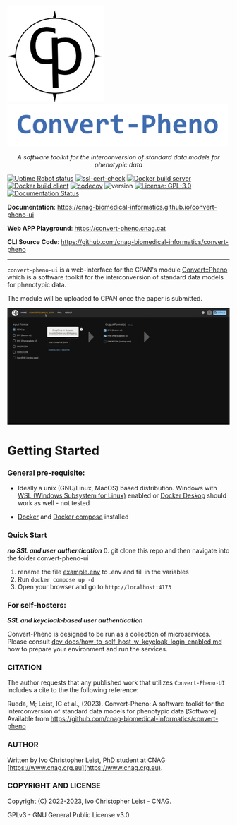 <p align="left">
  <a href="https://github.com/cnag-biomedical-informatics/convert-pheno"><img src="https://github.com/cnag-biomedical-informatics/convert-pheno/blob/main/docs/img/CP-logo.png" width="220" alt="Convert-Pheno"></a>
  <a href="https://github.com/cnag-biomedical-informatics/convert-pheno"><img src="https://github.com/cnag-biomedical-informatics/convert-pheno/blob/main/docs/img/CP-text.png" width="500" alt="Convert-Pheno"></a>
</p>
<p align="center">
    <em>A software toolkit for the interconversion of standard data models for phenotypic data</em>
</p>

[![Uptime Robot status](https://img.shields.io/uptimerobot/status/m794601507-a686af3c42ebb3ff3f2673b2)](https://stats.uptimerobot.com/4nrjwuYQPm)
[![ssl-cert-check](https://github.com/CNAG-Biomedical-Informatics/convert-pheno-ui/actions/workflows/ssl-cert-check.yml/badge.svg)](https://github.com/CNAG-Biomedical-Informatics/convert-pheno-ui/actions/workflows/ssl-cert-check.yml)
[![Docker build server](https://github.com/CNAG-Biomedical-Informatics/convert-pheno-ui/actions/workflows/docker-build-server.yml/badge.svg)](https://github.com/CNAG-Biomedical-Informatics/convert-pheno-ui/actions/workflows/docker-build-server.yml)
[![Docker build client](https://github.com/CNAG-Biomedical-Informatics/convert-pheno-ui/actions/workflows/docker-build-client.yml/badge.svg)](https://github.com/CNAG-Biomedical-Informatics/convert-pheno-ui/actions/workflows/docker-build-client.yml)
[![codecov](https://codecov.io/gh/CNAG-Biomedical-Informatics/convert-pheno-ui/branch/main/graph/badge.svg?token=VJB5TM9LQW)](https://codecov.io/gh/CNAG-Biomedical-Informatics/convert-pheno-ui)
![version](https://img.shields.io/badge/version-0.1_beta-orange)
[![License: GPL-3.0](https://img.shields.io/pypi/l/fpvgcc.svg)](https://www.gnu.org/licenses/gpl-3.0.en.html)
[![Documentation Status](https://github.com/cnag-biomedical-informatics/convert-pheno-ui/actions/workflows/documentation.yml/badge.svg)](https://github.com/cnag-biomedical-informatics/convert-pheno-ui/actions/workflows/documentation.yml)

**Documentation**: <a href="https://cnag-biomedical-informatics.github.io/convert-pheno-ui" target="_blank">https://cnag-biomedical-informatics.github.io/convert-pheno-ui</a>

**Web APP Playground**: <a href="https://convert-pheno.cnag.cat" target="_blank">https://convert-pheno.cnag.cat</a>

**CLI Source Code**: <a href="https://github.com/cnag-biomedical-informatics/convert-pheno" target="_blank">https://github.com/cnag-biomedical-informatics/convert-pheno</a>

---

`convert-pheno-ui` is a web-interface for the CPAN's module [Convert::Pheno](https://metacpan.org/pod/Convert%3A%3APheno)
which is a software toolkit for the interconversion of standard data models for phenotypic data.

The module will be uploaded to CPAN once the paper is submitted.

[![Convert-Pheno-UI](docs/ui.gif)](docs/ui.gif)

# Getting Started

### General pre-requisite:

- Ideally a unix (GNU/Linux, MacOS) based distribution.
  Windows with [WSL (Windows Subsystem for Linux)](https://learn.microsoft.com/en-us/windows/wsl)
  enabled or [Docker Deskop](https://docs.docker.com/desktop/install/windows-install/) should work as well - not tested

- [Docker](https://docs.docker.com/get-docker/) and [Docker compose](https://docs.docker.com/compose/install/) installed

### Quick Start

**_no SSL and user authentication_**
0. git clone this repo and then navigate into the folder convert-pheno-ui
1. rename the file [example.env](example.env) to .env and fill in the variables
2. Run `docker compose up -d`
3. Open your browser and go to `http://localhost:4173`

### For self-hosters:

**_SSL and keycloak-based user authentication_**

Convert-Pheno is designed to be run as a collection of microservices.
Please consult [dev_docs/how_to_self_host_w_keycloak_login_enabled.md](dev_docs/how_to_self_host_w_keycloak_login_enabled.md)
how to prepare your environment and run the services.

### CITATION

The author requests that any published work that utilizes `Convert-Pheno-UI` includes a cite to the the following reference:

Rueda, M; Leist, IC et al., (2023). Convert-Pheno: A software toolkit for the interconversion of standard data models for phenotypic data \[Software\]. Available from https://github.com/cnag-biomedical-informatics/convert-pheno

### AUTHOR

Written by Ivo Christopher Leist, PhD student at CNAG [https://www.cnag.crg.eu](https://www.cnag.crg.eu).

### COPYRIGHT AND LICENSE

Copyright (C) 2022-2023, Ivo Christopher Leist - CNAG.

GPLv3 - GNU General Public License v3.0
